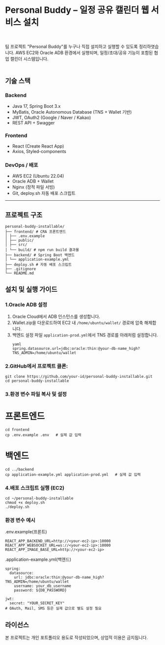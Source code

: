 # Personal Buddy – 일정 공유 캘린더 웹 서비스 설치

<br>

팀 프로젝트 "Personal Buddy"를 누구나 직접 설치하고 실행할 수 있도록 정리하엿습니다.
AWS EC2와 Oracle ADB 환경에서 실행되며, 일정/초대/공유 기능이 포함된 협업 캘린더 시스템입니다.
<br>
<br>




## 기술 스택

### Backend
- Java 17, Spring Boot 3.x
- MyBatis, Oracle Autonomous Database (TNS + Wallet 기반)
- JWT, OAuth2 (Google / Naver / Kakao)
- REST API + Swagger

### Frontend
- React (Create React App)
- Axios, Styled-components

### DevOps / 배포
- AWS EC2 (Ubuntu 22.04)
- Oracle ADB + Wallet
- Nginx (정적 파일 서빙)
- Git, deploy.sh 자동 배포 스크립트

---

## 프로젝트 구조
```
personal-buddy-installable/
├── frontend/ # CRA 프론트엔드
│ ├── .env.example
│ ├── public/
│ ├── src/
│ └── build/ # npm run build 결과물
├── backend/ # Spring Boot 백엔드
│ └── application-example.yml
├── deploy.sh # 자동 배포 스크립트
├── .gitignore
└── README.md
```

## 설치 및 실행 가이드

### 1.Oracle ADB 설정

1. Oracle Cloud에서 ADB 인스턴스를 생성합니다.
2. Wallet.zip을 다운로드하여 EC2 내 `/home/ubuntu/wallet/` 경로에 압축 해제합니다.
3. 백엔드 설정 파일 `application-prod.yml`에서 TNS 경로를 아래처럼 설정합니다.
    ```
    yaml
    spring.datasource.url=jdbc:oracle:thin:@your-db-name_high?TNS_ADMIN=/home/ubuntu/wallet
    ```
### 2.GitHub에서 프로젝트 클론:
```
git clone https://github.com/your-id/personal-buddy-installable.git
cd personal-buddy-installable
```

### 3.환경 변수 파일 복사 및 설정
# 프론트엔드
```
cd frontend
cp .env.example .env   # 실제 값 입력
```

# 백엔드
```
cd ../backend
cp application-example.yml application-prod.yml   # 실제 값 입력
```

### 4.배포 스크립트 실행 (EC2)
```
cd ~/personal-buddy-installable
chmod +x deploy.sh
./deploy.sh
```

### 환경 변수 예시
.env.example(프론트)
```
REACT_APP_BACKEND_URL=http://<your-ec2-ip>:10000
REACT_APP_WEBSOCKET_URL=ws://<your-ec2-ip>:10000
REACT_APP_IMAGE_BASE_URL=http://<your-ec2-ip>
```

.application-example.yml(백엔드)
```
spring:
  datasource:
    url: jdbc:oracle:thin:@your-db-name_high?TNS_ADMIN=/home/ubuntu/wallet
    username: your_db_username
    password: ${DB_PASSWORD}

jwt:
  secret: "YOUR_SECRET_KEY"
# OAuth, Mail, SMS 등은 실제 값으로 별도 설정 필요
```

라이선스
---
본 프로젝트는 개인 포트폴리오 용도로 작성되었으며, 상업적 이용은 금지됩니다.


